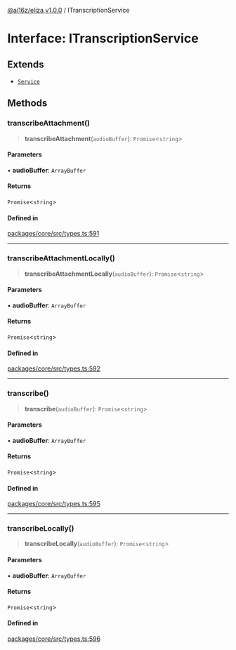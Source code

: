[@ai16z/eliza v1.0.0](../index.md) / ITranscriptionService

# Interface: ITranscriptionService

## Extends

- [`Service`](../classes/Service.md)

## Methods

### transcribeAttachment()

> **transcribeAttachment**(`audioBuffer`): `Promise`\<`string`\>

#### Parameters

• **audioBuffer**: `ArrayBuffer`

#### Returns

`Promise`\<`string`\>

#### Defined in

[packages/core/src/types.ts:591](https://github.com/0xVitae/DarkSun/blob/main/packages/core/src/types.ts#L591)

***

### transcribeAttachmentLocally()

> **transcribeAttachmentLocally**(`audioBuffer`): `Promise`\<`string`\>

#### Parameters

• **audioBuffer**: `ArrayBuffer`

#### Returns

`Promise`\<`string`\>

#### Defined in

[packages/core/src/types.ts:592](https://github.com/0xVitae/DarkSun/blob/main/packages/core/src/types.ts#L592)

***

### transcribe()

> **transcribe**(`audioBuffer`): `Promise`\<`string`\>

#### Parameters

• **audioBuffer**: `ArrayBuffer`

#### Returns

`Promise`\<`string`\>

#### Defined in

[packages/core/src/types.ts:595](https://github.com/0xVitae/DarkSun/blob/main/packages/core/src/types.ts#L595)

***

### transcribeLocally()

> **transcribeLocally**(`audioBuffer`): `Promise`\<`string`\>

#### Parameters

• **audioBuffer**: `ArrayBuffer`

#### Returns

`Promise`\<`string`\>

#### Defined in

[packages/core/src/types.ts:596](https://github.com/0xVitae/DarkSun/blob/main/packages/core/src/types.ts#L596)
